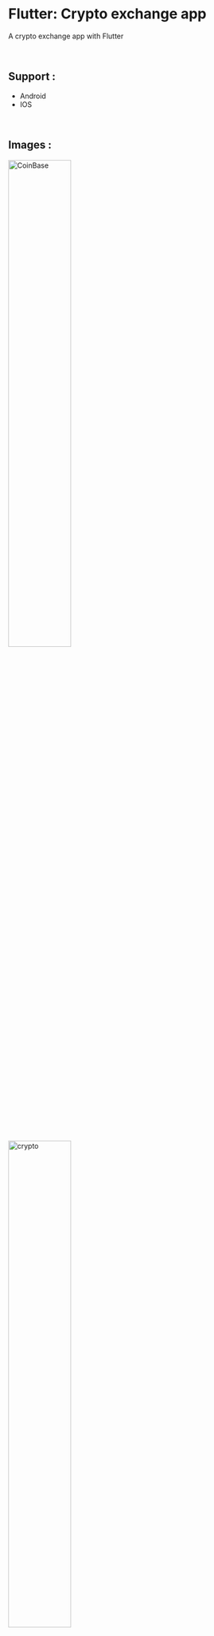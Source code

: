 # Flutter: Crypto exchange app

A crypto exchange app with Flutter

<br/>

## Support :
- Android
- IOS

<br/>

## Images :
![CoinBase](https://github.com/bardlur/Crypto_Exchange/assets/138980378/f67d423a-a6a9-46ad-a4aa-4868eb7da772)

![crypto](https://github.com/bardlur/Crypto_Exchange/assets/138980378/4cd11e88-e8d2-4535-8203-1c603ff77fdd)

<style>
  img {
    width: 50%;  /* تنظیم عرض عکس‌ها برای اشغال نصف فضای موجود */
    height: auto;  /* برای حفظ نسبت ابعاد عکس */
}
</style>
<div class="image-container">
    <img src="[image1.jpg](https://github.com/bardlur/Crypto_Exchange/assets/138980378/f67d423a-a6a9-46ad-a4aa-4868eb7da772)https://github.com/bardlur/Crypto_Exchange/assets/138980378/f67d423a-a6a9-46ad-a4aa-4868eb7da772" alt="Image 1">
    <img src="[image2.jpg](https://github.com/bardlur/Crypto_Exchange/assets/138980378/f67d423a-a6a9-46ad-a4aa-4868eb7da772)https://github.com/bardlur/Crypto_Exchange/assets/138980378/f67d423a-a6a9-46ad-a4aa-4868eb7da772" alt="Image 2">
</div>
